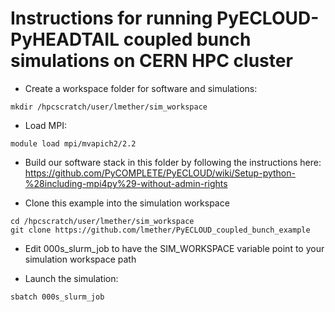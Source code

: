 # Instructions for running PyECLOUD-PyHEADTAIL coupled bunch simulations on CERN HPC cluster

* Create a workspace folder for software and simulations:
```
mkdir /hpcscratch/user/lmether/sim_workspace
```

* Load MPI: 
```
module load mpi/mvapich2/2.2
```

* Build our software stack in this folder by following the instructions here: https://github.com/PyCOMPLETE/PyECLOUD/wiki/Setup-python-%28including-mpi4py%29-without-admin-rights

* Clone this example into the simulation workspace
```
cd /hpcscratch/user/lmether/sim_workspace
git clone https://github.com/lmether/PyECLOUD_coupled_bunch_example
```
* Edit 000s_slurm_job to have the SIM_WORKSPACE variable point to your simulation workspace path

* Launch the simulation:
```
sbatch 000s_slurm_job
```
